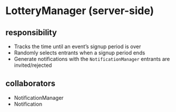 # LotteryManager (server-side)
## responsibility
- Tracks the time until an event’s signup period is over
- Randomly selects entrants when a signup period ends
- Generate notifications with the `NotificationManager` entrants are invited/rejected
## collaborators
- NotificationManager
- Notification
